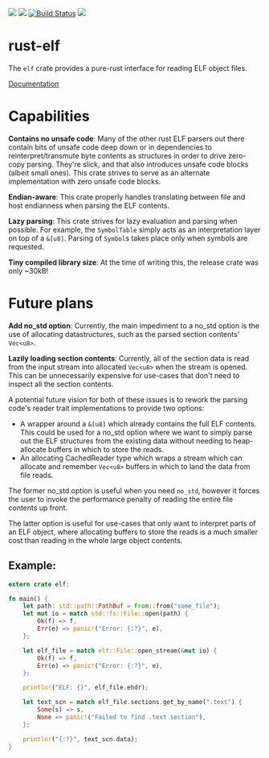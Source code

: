 [![](https://img.shields.io/crates/v/elf.svg)](https://crates.io/crates/elf)
[![](https://img.shields.io/crates/d/elf.svg)](https://crates.io/crates/elf)
[![Build Status](https://github.com/cole14/rust-elf/actions/workflows/rust.yml/badge.svg)](https://github.com/cole14/rust-elf/actions)
[![](https://docs.rs/elf/badge.svg)](https://docs.rs/elf/)

# rust-elf

The `elf` crate provides a pure-rust interface for reading ELF object files.

[Documentation](https://docs.rs/elf/)

# Capabilities

**Contains no unsafe code**: Many of the other rust ELF parsers out there
contain bits of unsafe code deep down or in dependencies to
reinterpret/transmute byte contents as structures in order to drive
zero-copy parsing. They're slick, and that also introduces unsafe code
blocks (albeit small ones). This crate strives to serve as an alternate
implementation with zero unsafe code blocks.

**Endian-aware**: This crate properly handles translating between file and
host endianness when parsing the ELF contents.

**Lazy parsing**: This crate strives for lazy evaluation and parsing when
possible. For example, the `SymbolTable` simply acts as an interpretation layer
on top of a `&[u8]`. Parsing of `Symbol`s takes place only when symbols are
requested.

**Tiny compiled library size**: At the time of writing this, the release crate
was only ~30kB!

# Future plans

**Add no_std option**: Currently, the main impediment to a no_std option is the
use of allocating datastructures, such as the parsed section contents' `Vec<u8>`.

**Lazily loading section contents**: Currently, all of the section data is read
from the input stream into allocated `Vec<u8>` when the stream is opened. This can
be unnecessarily expensive for use-cases that don't need to inspect all the section
contents.

A potential future vision for both of these issues is to rework the parsing
code's reader trait implementations to provide two options:

* A wrapper around a `&[u8]` which already contains the full ELF contents. This
  could be used for a no_std option where we want to simply parse out the ELF
  structures from the existing data without needing to heap-allocate buffers
  in which to store the reads.
* An allocating CachedReader type which wraps a stream which can allocate
  and remember `Vec<u8>` buffers in which to land the data from file reads.

The former no_std option is useful when you need `no_std`, however it forces
the user to invoke the performance penalty of reading the entire file
contents up front.

The latter option is useful for use-cases that only want to interpret parts
of an ELF object, where allocating buffers to store the reads is a much
smaller cost than reading in the whole large object contents.

## Example:
```rust
extern crate elf;

fn main() {
    let path: std::path::PathBuf = From::from("some_file");
    let mut io = match std::fs::File::open(path) {
        Ok(f) => f,
        Err(e) => panic!("Error: {:?}", e),
    };

    let elf_file = match elf::File::open_stream(&mut io) {
        Ok(f) => f,
        Err(e) => panic!("Error: {:?}", e),
    };

    println!("ELF: {}", elf_file.ehdr);

    let text_scn = match elf_file.sections.get_by_name(".text") {
        Some(s) => s,
        None => panic!("Failed to find .text section"),
    };

    println!("{:?}", text_scn.data);
}

```
